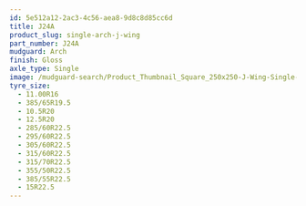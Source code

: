 ```yaml
---
id: 5e512a12-2ac3-4c56-aea8-9d8c8d85cc6d
title: J24A
product_slug: single-arch-j-wing
part_number: J24A
mudguard: Arch
finish: Gloss
axle_type: Single
image: /mudguard-search/Product_Thumbnail_Square_250x250-J-Wing-Single-Arch.jpg
tyre_size:
  - 11.00R16
  - 385/65R19.5
  - 10.5R20
  - 12.5R20
  - 285/60R22.5
  - 295/60R22.5
  - 305/60R22.5
  - 315/60R22.5
  - 315/70R22.5
  - 355/50R22.5
  - 385/55R22.5
  - 15R22.5
---
```

